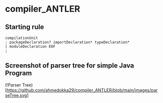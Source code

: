 # compiler_ANTLER

## Starting rule

```antlr
compilationUnit
: packageDeclaration? importDeclaration* typeDeclaration*
| moduleDeclaration EOF
;
```

## Screenshot of parser tree for simple Java Program
(!Parser Tree)[https://github.com/ahmedokka29/compiler_ANTLER/blob/main/images/parseTree.svg]
